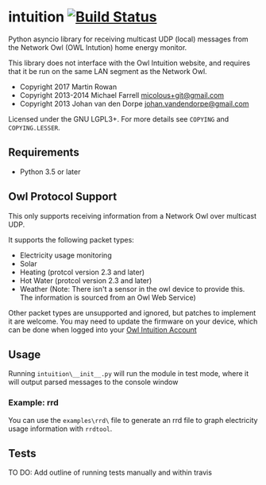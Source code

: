 # intuition [![Build Status](https://travis-ci.org/shortbloke/intuition.svg?branch=dev)](https://travis-ci.org/shortbloke/intuition) 

Python asyncio library for receiving multicast UDP (local) messages from the Network Owl (OWL Intution) home energy monitor.

This library does not interface with the Owl Intuition website, and requires that it be run on the same LAN segment as the Network Owl.

- Copyright 2017 Martin Rowan
- Copyright 2013-2014 Michael Farrell <micolous+git@gmail.com>
- Copyright 2013 Johan van den Dorpe <johan.vandendorpe@gmail.com>

Licensed under the GNU LGPL3+.  For more details see `COPYING` and `COPYING.LESSER`.

## Requirements ##

- Python 3.5 or later

## Owl Protocol Support ##

This only supports receiving information from a Network Owl over multicast UDP.

It supports the following packet types:

- Electricity usage monitoring
- Solar
- Heating (protcol version 2.3 and later)
- Hot Water (protcol version 2.3 and later)
- Weather (Note: There isn't a sensor in the owl device to provide this. The information is sourced from an Owl Web Service)

Other packet types are unsupported and ignored, but patches to implement it are welcome. You may need to update the firmware on your device, which can be done when logged into your [Owl Intuition Account](https://www.owlintuition.com/)

## Usage ##

Running `intuition\__init__.py` will run the module in test mode, where it will output parsed messages to the console window


### Example: rrd ###
You can use the `examples\rrd\` file to generate an rrd file to graph electricity usage information with `rrdtool`.

## Tests ##

TO DO: Add outline of running tests manually and within travis